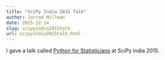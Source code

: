 ```yaml
---
title: "SciPy India 2015 Talk"
author: Jarrod Millman
date: 2015-12-14
slug: scipyindia2015talk
url: scipyindia2015talk.html
---
```


I gave a talk called [Python for Statisticians](http://www.jarrodmillman.com/talks/scipyindia2015/python_for_statisticians.pdf) at SciPy India 2015. 

